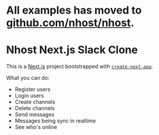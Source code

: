 # All examples has moved to [github.com/nhost/nhost](https://github.com/nhost/nhost/tree/main/examples).

# Nhost Next.js Slack Clone

This is a [Next.js](https://nextjs.org/) project bootstrapped with [`create-next-app`](https://github.com/vercel/next.js/tree/canary/packages/create-next-app).

What you can do:

- Register users
- Login users
- Create channels
- Delete channels
- Send messages
- Messages being sync in realtime
- See who's online
